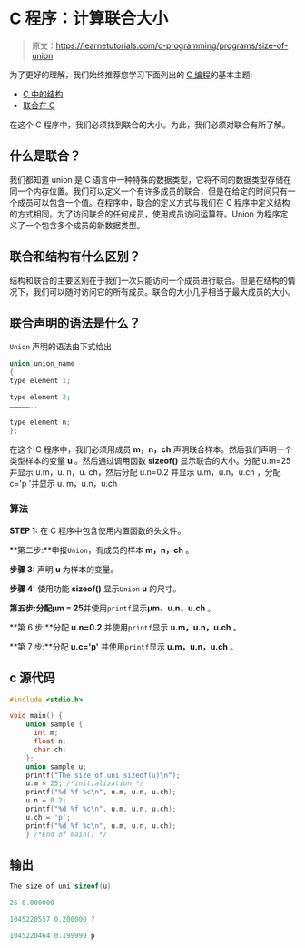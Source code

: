 # C 程序：计算联合大小

> 原文：<https://learnetutorials.com/c-programming/programs/size-of-union>

为了更好的理解，我们始终推荐您学习下面列出的 [C 编程](../ "C programming")的基本主题:

*   [C 中的结构](../../c-programming/structures)
*   [联合在 C](../../c-programming/unions)

在这个 C 程序中，我们必须找到联合的大小。为此，我们必须对联合有所了解。

## 什么是联合？

我们都知道 union 是 C 语言中一种特殊的数据类型，它将不同的数据类型存储在同一个内存位置。我们可以定义一个有许多成员的联合，但是在给定的时间只有一个成员可以包含一个值。在程序中，联合的定义方式与我们在 C 程序中定义结构的方式相同。为了访问联合的任何成员，使用成员访问运算符。Union 为程序定义了一个包含多个成员的新数据类型。

## 联合和结构有什么区别？

结构和联合的主要区别在于我们一次只能访问一个成员进行联合。但是在结构的情况下，我们可以随时访问它的所有成员。联合的大小几乎相当于最大成员的大小。

## 联合声明的语法是什么？

`Union` 声明的语法由下式给出

```c
union union_name
{
type element 1;

type element 2;
……………..

type element n;
};

```

在这个 C 程序中，我们必须用成员 **m，n，ch** 声明联合样本。然后我们声明一个类型样本的变量 **u** 。然后通过调用函数 **sizeof()** 显示联合的大小。分配 u.m=25 并显示 u.m，u. n，u. ch，然后分配 u.n=0.2 并显示 u.m，u.n，u.ch ，分配 c='p '并显示 u. m，u.n，u.ch

### 算法

**STEP 1:** 在 C 程序中包含使用内置函数的头文件。

**第二步:**申报`Union`，有成员的样本 **m，n，ch** 。

**步骤 3:** 声明 **u** 为样本的变量。

**步骤 4:** 使用功能 **sizeof()** 显示`Union` **u** 的尺寸。

**第五步:**分配**μm = 25**并使用`printf`显示**μm、u.n、u.ch** 。

**第 6 步:**分配 **u.n=0.2** 并使用`printf`显示 **u.m，u.n，u.ch** 。

**第 7 步:**分配 **u.c='p'** 并使用`printf`显示 **u.m，u.n，u.ch** 。

## c 源代码

```c
#include <stdio.h>

void main() {
    union sample {
      int m;
      float n;
      char ch;
    };
    union sample u;
    printf("The size of uni sizeof(u)\n");
    u.m = 25; /*initialization */ 
    printf("%d %f %c\n", u.m, u.n, u.ch); 
    u.n = 0.2; 
    printf("%d %f %c\n", u.m, u.n, u.ch); 
    u.ch = 'p'; 
    printf("%d %f %c\n", u.m, u.n, u.ch);
    } /*End of main() */ 

```

## 输出

```c
The size of uni sizeof(u)

25 0.000000 

1045220557 0.200000 ?

1045220464 0.199999 p
```